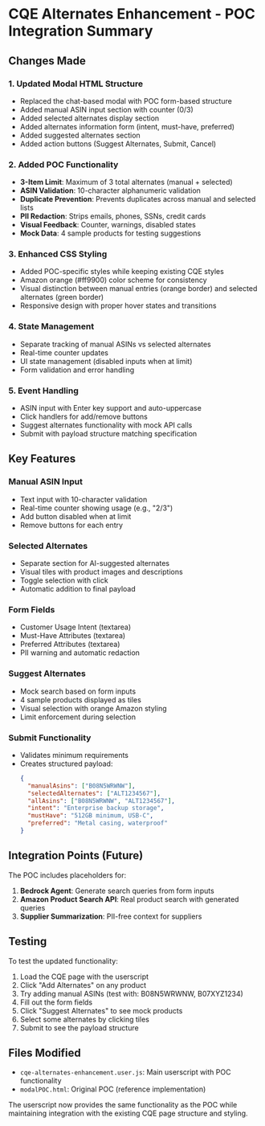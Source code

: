 # CQE Alternates Enhancement - POC Integration Summary

## Changes Made

### 1. Updated Modal HTML Structure
- Replaced the chat-based modal with POC form-based structure
- Added manual ASIN input section with counter (0/3)
- Added selected alternates display section
- Added alternates information form (intent, must-have, preferred)
- Added suggested alternates section
- Added action buttons (Suggest Alternates, Submit, Cancel)

### 2. Added POC Functionality
- **3-Item Limit**: Maximum of 3 total alternates (manual + selected)
- **ASIN Validation**: 10-character alphanumeric validation
- **Duplicate Prevention**: Prevents duplicates across manual and selected lists
- **PII Redaction**: Strips emails, phones, SSNs, credit cards
- **Visual Feedback**: Counter, warnings, disabled states
- **Mock Data**: 4 sample products for testing suggestions

### 3. Enhanced CSS Styling
- Added POC-specific styles while keeping existing CQE styles
- Amazon orange (#ff9900) color scheme for consistency
- Visual distinction between manual entries (orange border) and selected alternates (green border)
- Responsive design with proper hover states and transitions

### 4. State Management
- Separate tracking of manual ASINs vs selected alternates
- Real-time counter updates
- UI state management (disabled inputs when at limit)
- Form validation and error handling

### 5. Event Handling
- ASIN input with Enter key support and auto-uppercase
- Click handlers for add/remove buttons
- Suggest alternates functionality with mock API calls
- Submit with payload structure matching specification

## Key Features

### Manual ASIN Input
- Text input with 10-character validation
- Real-time counter showing usage (e.g., "2/3")
- Add button disabled when at limit
- Remove buttons for each entry

### Selected Alternates
- Separate section for AI-suggested alternates
- Visual tiles with product images and descriptions
- Toggle selection with click
- Automatic addition to final payload

### Form Fields
- Customer Usage Intent (textarea)
- Must-Have Attributes (textarea)  
- Preferred Attributes (textarea)
- PII warning and automatic redaction

### Suggest Alternates
- Mock search based on form inputs
- 4 sample products displayed as tiles
- Visual selection with orange Amazon styling
- Limit enforcement during selection

### Submit Functionality
- Validates minimum requirements
- Creates structured payload:
  ```json
  {
    "manualAsins": ["B08N5WRWNW"],
    "selectedAlternates": ["ALT1234567"],
    "allAsins": ["B08N5WRWNW", "ALT1234567"],
    "intent": "Enterprise backup storage",
    "mustHave": "512GB minimum, USB-C",
    "preferred": "Metal casing, waterproof"
  }
  ```

## Integration Points (Future)

The POC includes placeholders for:
1. **Bedrock Agent**: Generate search queries from form inputs
2. **Amazon Product Search API**: Real product search with generated queries
3. **Supplier Summarization**: PII-free context for suppliers

## Testing

To test the updated functionality:
1. Load the CQE page with the userscript
2. Click "Add Alternates" on any product
3. Try adding manual ASINs (test with: B08N5WRWNW, B07XYZ1234)
4. Fill out the form fields
5. Click "Suggest Alternates" to see mock products
6. Select some alternates by clicking tiles
7. Submit to see the payload structure

## Files Modified

- `cqe-alternates-enhancement.user.js`: Main userscript with POC functionality
- `modalPOC.html`: Original POC (reference implementation)

The userscript now provides the same functionality as the POC while maintaining integration with the existing CQE page structure and styling.

